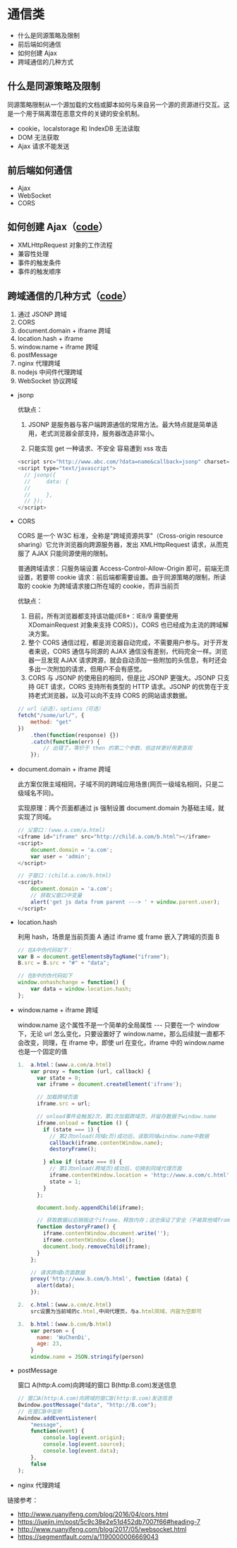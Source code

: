 # 通信类

-   什么是同源策略及限制
-   前后端如何通信
-   如何创建 Ajax
-   跨域通信的几种方式

## 什么是同源策略及限制

同源策略限制从一个源加载的文档或脚本如何与来自另一个源的资源进行交互。这是一个用于隔离潜在恶意文件的关键的安全机制。

-   cookie，localstorage 和 IndexDB 无法读取
-   DOM 无法获取
-   Ajax 请求不能发送

## 前后端如何通信

-   Ajax
-   WebSocket
-   CORS

## 如何创建 Ajax（[code](https://github.com/WuChenDi/Front-End/blob/master/04-%E9%9D%A2%E8%AF%95/2018%E5%B9%B4%E5%BA%95Coding/jsonp.js)）

-   XMLHttpRequest 对象的工作流程
-   兼容性处理
-   事件的触发条件
-   事件的触发顺序

## 跨域通信的几种方式（[code](https://github.com/WuChenDi/Front-End/blob/master/04-%E9%9D%A2%E8%AF%95/2018%E5%B9%B4%E5%BA%95Coding/ajax.html)）

1. 通过 JSONP 跨域
2. CORS
3. document.domain + iframe 跨域
4. location.hash + iframe
5. window.name + iframe 跨域
6. postMessage
7. nginx 代理跨域
8. nodejs 中间件代理跨域
9. WebSocket 协议跨域

-   jsonp

    优缺点：

    1. JSONP 是服务器与客户端跨源通信的常用方法。最大特点就是简单适用，老式浏览器全部支持，服务器改造非常小。

    2. 只能实现 get 一种请求、不安全 容易遭到 xss 攻击

    ```js
    <script src="http://www.abc.com/?data=name&callback=jsonp" charset="utf-8"></script>
    <script type="text/javascript">
      // jsonp({
      //     data: {
      //
      //     },
      // });
    </script>
    ```

-   CORS

    CORS 是一个 W3C 标准，全称是"跨域资源共享"（Cross-origin resource sharing）它允许浏览器向跨源服务器，发出 XMLHttpRequest 请求，从而克服了 AJAX 只能同源使用的限制。

    普通跨域请求：只服务端设置 Access-Control-Allow-Origin 即可，前端无须设置，若要带 cookie 请求：前后端都需要设置。由于同源策略的限制，所读取的 cookie 为跨域请求接口所在域的 cookie，而非当前页

    优缺点：

    1. 目前，所有浏览器都支持该功能(IE8+：IE8/9 需要使用 XDomainRequest 对象来支持 CORS）)，CORS 也已经成为主流的跨域解决方案。
    2. 整个 CORS 通信过程，都是浏览器自动完成，不需要用户参与。对于开发者来说，CORS 通信与同源的 AJAX 通信没有差别，代码完全一样。浏览器一旦发现 AJAX 请求跨源，就会自动添加一些附加的头信息，有时还会多出一次附加的请求，但用户不会有感觉。
    3. CORS 与 JSONP 的使用目的相同，但是比 JSONP 更强大。JSONP 只支持 GET 请求，CORS 支持所有类型的 HTTP 请求。JSONP 的优势在于支持老式浏览器，以及可以向不支持 CORS 的网站请求数据。

    ```js
    // url（必选），options（可选）
    fetch("/some/url/", {
        method: "get"
    })
        .then(function(response) {})
        .catch(function(err) {
            // 出错了，等价于 then 的第二个参数，但这样更好用更直观
        });
    ```

-   document.domain + iframe 跨域

    此方案仅限主域相同，子域不同的跨域应用场景(网页一级域名相同，只是二级域名不同)。

    实现原理：两个页面都通过 js 强制设置 document.domain 为基础主域，就实现了同域。

    ```js
    // 父窗口：(www.a.com/a.html)
    <iframe id="iframe" src="http://child.a.com/b.html"></iframe>
    <script>
        document.domain = 'a.com';
        var user = 'admin';
    </script>

    // 子窗口：(child.a.com/b.html)
    <script>
        document.domain = 'a.com';
        // 获取父窗口中变量
        alert('get js data from parent ---> ' + window.parent.user);
    </script>
    ```

-   location.hash

    利用 hash，场景是当前页面 A 通过 iframe 或 frame 嵌入了跨域的页面 B

    ```js
    // 在A中伪代码如下：
    var B = document.getElementsByTagName("iframe");
    B.src = B.src + "#" + "data";

    // 在B中的伪代码如下
    window.onhashchange = function() {
        var data = window.location.hash;
    };
    ```

-   window.name + iframe 跨域

    window.name 这个属性不是一个简单的全局属性 --- 只要在一个 window 下，无论 url 怎么变化，只要设置好了 window.name，那么后续就一直都不会改变，同理，在 iframe 中，即使 url 在变化，iframe 中的 window.name 也是一个固定的值

    ```js
    1.  a.html：(www.a.com/a.html)
        var proxy = function (url, callback) {
          var state = 0;
          var iframe = document.createElement('iframe');

          // 加载跨域页面
          iframe.src = url;

          // onload事件会触发2次，第1次加载跨域页，并留存数据于window.name
          iframe.onload = function () {
            if (state === 1) {
              // 第2次onload(同域c页)成功后，读取同域window.name中数据
              callback(iframe.contentWindow.name);
              destoryFrame();

            } else if (state === 0) {
              // 第1次onload(跨域页)成功后，切换到同域代理页面
              iframe.contentWindow.location = 'http://www.a.com/c.html';
              state = 1;
            }
          };

          document.body.appendChild(iframe);

          // 获取数据以后销毁这个iframe，释放内存；这也保证了安全（不被其他域frame js访问）
          function destoryFrame() {
            iframe.contentWindow.document.write('');
            iframe.contentWindow.close();
            document.body.removeChild(iframe);
          }
        };

        // 请求跨域b页面数据
        proxy('http://www.b.com/b.html', function (data) {
          alert(data);
        });

    2.  c.html：(www.a.com/c.html)
        src设置为当前域的c.html,中间代理页，与a.html同域，内容为空即可

    3.  b.html：(www.b.com/b.html)
        var person = {
          name: 'WuChenDi',
          age: 23,
        }
        window.name = JSON.stringify(person)
    ```

-   postMessage

    窗口 A(http:A.com)向跨域的窗口 B(http:B.com)发送信息

    ```js
    // 窗口A(http:A.com)向跨域的窗口B(http:B.com)发送信息
    Bwindow.postMessage("data", "http://B.com");
    // 在窗口B中监听
    Awindow.addEventListener(
        "message",
        function(event) {
            console.log(event.origin);
            console.log(event.source);
            console.log(event.data);
        },
        false
    );
    ```

-   nginx 代理跨域

链接参考：

-   http://www.ruanyifeng.com/blog/2016/04/cors.html
-   https://juejin.im/post/5c9c38e2e51d452db7007f66#heading-7
-   http://www.ruanyifeng.com/blog/2017/05/websocket.html
-   https://segmentfault.com/a/1190000006669043
